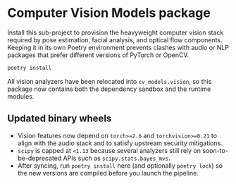 # Computer Vision Models package

Install this sub-project to provision the heavyweight computer vision stack
required by pose estimation, facial analysis, and optical flow components.
Keeping it in its own Poetry environment prevents clashes with audio or NLP
packages that prefer different versions of PyTorch or OpenCV.

```bash
poetry install
```

All vision analyzers have been relocated into `cv_models.vision`, so this
package now contains both the dependency sandbox and the runtime modules.

## Updated binary wheels

- Vision features now depend on `torch>=2.6` and `torchvision>=0.21` to align
	with the audio stack and to satisfy upstream security mitigations.
- `scipy` is capped at `<1.13` because several analyzers still rely on
	soon-to-be-deprecated APIs such as `scipy.stats.bayes_mvs`.
- After syncing, run `poetry install` here (and optionally `poetry lock`) so
	the new versions are compiled before you launch the pipeline.
